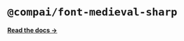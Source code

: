 # `@compai/font-medieval-sharp`

[**Read the docs &rarr;**](https://components.ai/docs/typefaces/medieval-sharp)
